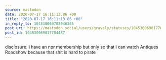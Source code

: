 ```yaml
---
source: mastodon
date: 2020-07-17 16:11:13.86 +00
title: "2020-07-17 16:11:13.86 +00"
in_reply_to: 104530060703046365
post_uri: https://mastodon.social/users/gravely/statuses/104530069017704487
post_id: 104530069017704487
---
```

disclosure: i have an npr membership but only so that i can watch Antiques Roadshow because that shit is hard to pirate


